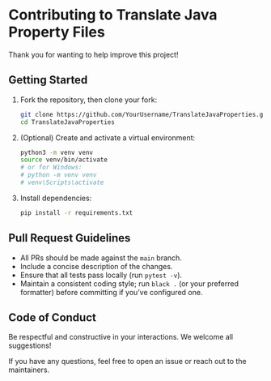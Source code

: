 # Contributing to Translate Java Property Files

Thank you for wanting to help improve this project!

## Getting Started

1. Fork the repository, then clone your fork:

   ```bash
   git clone https://github.com/YourUsername/TranslateJavaProperties.git
   cd TranslateJavaProperties
   ```

2. (Optional) Create and activate a virtual environment:

   ```bash
   python3 -m venv venv
   source venv/bin/activate
   # or for Windows:
   # python -m venv venv
   # venv\Scripts\activate
   ```

3. Install dependencies:

   ```bash
   pip install -r requirements.txt
   ```

## Pull Request Guidelines

- All PRs should be made against the `main` branch.
- Include a concise description of the changes.
- Ensure that all tests pass locally (run `pytest -v`).
- Maintain a consistent coding style; run `black .` (or your preferred formatter) before committing if you’ve configured one.

## Code of Conduct

Be respectful and constructive in your interactions. We welcome all suggestions!

If you have any questions, feel free to open an issue or reach out to the maintainers.